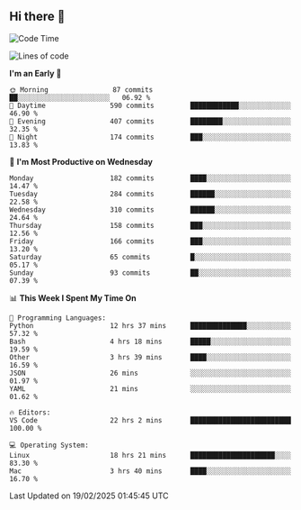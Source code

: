 ## Hi there 👋

<!--
**Wangmerlyn/Wangmerlyn** is a ✨ _special_ ✨ repository because its `README.md` (this file) appears on your GitHub profile.

Here are some ideas to get you started:

- 🔭 I’m currently working on ...
- 🌱 I’m currently learning ...
- 👯 I’m looking to collaborate on ...
- 🤔 I’m looking for help with ...
- 💬 Ask me about ...
- 📫 How to reach me: ...
- 😄 Pronouns: ...
- ⚡ Fun fact: ...
-->
<!--START_SECTION:waka-->
![Code Time](http://img.shields.io/badge/Code%20Time-66%20hrs%208%20mins-blue)

![Lines of code](https://img.shields.io/badge/From%20Hello%20World%20I%27ve%20Written-8.4%20million%20lines%20of%20code-blue)

**I'm an Early 🐤** 

```text
🌞 Morning                87 commits          ██░░░░░░░░░░░░░░░░░░░░░░░   06.92 % 
🌆 Daytime                590 commits         ████████████░░░░░░░░░░░░░   46.90 % 
🌃 Evening                407 commits         ████████░░░░░░░░░░░░░░░░░   32.35 % 
🌙 Night                  174 commits         ███░░░░░░░░░░░░░░░░░░░░░░   13.83 % 
```
📅 **I'm Most Productive on Wednesday** 

```text
Monday                   182 commits         ████░░░░░░░░░░░░░░░░░░░░░   14.47 % 
Tuesday                  284 commits         ██████░░░░░░░░░░░░░░░░░░░   22.58 % 
Wednesday                310 commits         ██████░░░░░░░░░░░░░░░░░░░   24.64 % 
Thursday                 158 commits         ███░░░░░░░░░░░░░░░░░░░░░░   12.56 % 
Friday                   166 commits         ███░░░░░░░░░░░░░░░░░░░░░░   13.20 % 
Saturday                 65 commits          █░░░░░░░░░░░░░░░░░░░░░░░░   05.17 % 
Sunday                   93 commits          ██░░░░░░░░░░░░░░░░░░░░░░░   07.39 % 
```


📊 **This Week I Spent My Time On** 

```text
💬 Programming Languages: 
Python                   12 hrs 37 mins      ██████████████░░░░░░░░░░░   57.32 % 
Bash                     4 hrs 18 mins       █████░░░░░░░░░░░░░░░░░░░░   19.59 % 
Other                    3 hrs 39 mins       ████░░░░░░░░░░░░░░░░░░░░░   16.59 % 
JSON                     26 mins             ░░░░░░░░░░░░░░░░░░░░░░░░░   01.97 % 
YAML                     21 mins             ░░░░░░░░░░░░░░░░░░░░░░░░░   01.62 % 

🔥 Editors: 
VS Code                  22 hrs 2 mins       █████████████████████████   100.00 % 

💻 Operating System: 
Linux                    18 hrs 21 mins      █████████████████████░░░░   83.30 % 
Mac                      3 hrs 40 mins       ████░░░░░░░░░░░░░░░░░░░░░   16.70 % 
```


 Last Updated on 19/02/2025 01:45:45 UTC
<!--END_SECTION:waka-->
